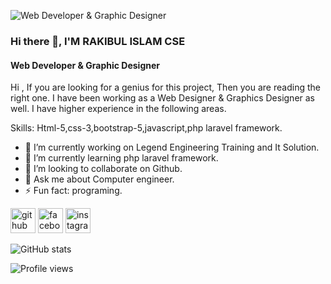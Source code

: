  ![Web Developer & Graphic Designer](https://scontent.fdac149-1.fna.fbcdn.net/v/t39.30808-6/268989679_455320946053657_1390728160144638743_n.jpg?_nc_cat=106&ccb=1-5&_nc_sid=e3f864&_nc_eui2=AeHRgZtBNBiXaf6aaVk0tIyJtKuxCJmt8SS0q7EIma3xJB0kNyfbvHJgfMAry-_tKU0g2M0ifIc_vPsrie-jCSQB&_nc_ohc=GPy7g_tJOGcAX_-rebb&_nc_ht=scontent.fdac149-1.fna&oh=00_AT9LWQnVB2TLvP0DvnzPCd11nQbW2Ei4xh01J5CB620phA&oe=6248E414)
### Hi there 👋, I'M RAKIBUL ISLAM CSE
#### Web Developer & Graphic Designer


Hi , If you are looking for a genius for this project, Then you are reading the right one. I have been working as a Web Designer & Graphics Designer as well. I have higher experience in the following areas.

Skills: Html-5,css-3,bootstrap-5,javascript,php laravel framework.

- 🔭 I’m currently working on Legend Engineering Training and It Solution. 
- 🌱 I’m currently learning php laravel framework. 
- 👯 I’m looking to collaborate on Github. 
- 💬 Ask me about Computer engineer. 
- ⚡ Fun fact: programing. 


[<img src='https://cdn.jsdelivr.net/npm/simple-icons@3.0.1/icons/github.svg' alt='github' height='40'>](https://github.com/rakibulislamcse5)  [<img src='https://cdn.jsdelivr.net/npm/simple-icons@3.0.1/icons/facebook.svg' alt='facebook' height='40'>](https://www.facebook.com/https://www.facebook.com/profile.php?id=100047272655881)  [<img src='https://cdn.jsdelivr.net/npm/simple-icons@3.0.1/icons/instagram.svg' alt='instagram' height='40'>](https://www.instagram.com/https://www.instagram.com/rakibulhridoy52//)  

![GitHub stats](https://github-readme-stats.vercel.app/api?username=rakibulislamcse5&show_icons=true)  

![Profile views](https://gpvc.arturio.dev/rakibulislamcse5)  
